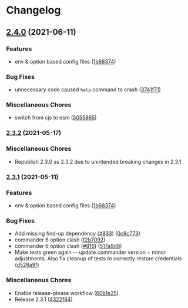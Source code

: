 # Changelog

## [2.4.0](https://www.github.com/google/clasp/compare/v2.3.1...v2.4.0) (2021-06-11)


### Features

* env & option based config files ([1b68374](https://www.github.com/google/clasp/commit/1b6837480b2e22cb8728cb80b2d8cfa36381d982))


### Bug Fixes

* unnecessary code caused `help` command to crash ([3741f71](https://www.github.com/google/clasp/commit/3741f71d744a2db8c5f1304c3426b253f8e742bd))


### Miscellaneous Chores

* switch from cjs to esm ([5055865](https://www.github.com/google/clasp/commit/5055865a28e48a654ffbb3b28212e53f484f76a4))


### [2.3.2](https://www.github.com/google/clasp/compare/v2.3.0...v2.3.2) (2021-05-17)


### Miscellaneous Chores

* Republish 2.3.0 as 2.3.2 due to unintended breaking changes in 2.3.1


### [2.3.1](https://www.github.com/google/clasp/compare/v2.3.0...v2.3.1) (2021-05-11)


### Features

* env & option based config files ([1b68374](https://www.github.com/google/clasp/commit/1b6837480b2e22cb8728cb80b2d8cfa36381d982))


### Bug Fixes

* Add missing find-up dependency ([#833](https://www.github.com/google/clasp/issues/833)) ([0c9c773](https://www.github.com/google/clasp/commit/0c9c773ff800be23aba2b32a049fec186c2e8507))
* commander 6 option clash ([f2b7092](https://www.github.com/google/clasp/commit/f2b709260d4581ad5f5ac78121481824ab54f076))
* commander 6 option clash ([#816](https://www.github.com/google/clasp/issues/816)) ([517a9d8](https://www.github.com/google/clasp/commit/517a9d8ff71c89f0665ae57903111529eb8d6dd7))
* Make tests green again -- update commander version + minor adjustments. Also fix cleanup of tests to correctly restore credentials ([d526a9f](https://www.github.com/google/clasp/commit/d526a9fa9cc4975e27c3c153cad870ca3351b89b))


### Miscellaneous Chores

* Enable release-please workflow ([60b1e25](https://www.github.com/google/clasp/commit/60b1e25a343204ce6fbff9ce5a056b479d17bbe1))
* Release 2.3.1 ([4322184](https://www.github.com/google/clasp/commit/432218430e9d1506f7a09d65893b83c951c529be))
